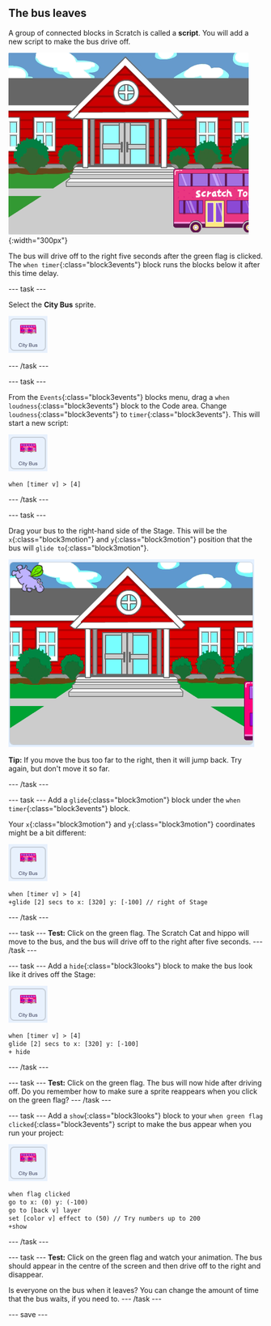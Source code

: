 ## The bus leaves

A group of connected blocks in Scratch is called a **script**. You will add a new script to make the bus drive off.

![Scratch walking to the bus.](images/bus-leaving.png){:width="300px"}

The bus will drive off to the right five seconds after the green flag is clicked. The `when timer`{:class="block3events"} block runs the blocks below it after this time delay.

--- task ---

Select the **City Bus** sprite.

![The City Bus sprite.](images/bus-sprite.png)

--- /task ---

--- task ---

From the `Events`{:class="block3events"} blocks menu, drag a `when loudness`{:class="block3events"} block to the Code area. Change `loudness`{:class="block3events"} to `timer`{:class="block3events"}. This will start a new script:

![The City Bus sprite.](images/bus-sprite.png)

```blocks3
when [timer v] > [4] 
```

--- /task ---

--- task ---

Drag your bus to the right-hand side of the Stage. This will be the `x`{:class="block3motion"} and `y`{:class="block3motion"} position that the bus will `glide to`{:class="block3motion"}.

![](images/bus-right.png)

**Tip:** If you move the bus too far to the right, then it will jump back. Try again, but don't move it so far.

--- /task ---

--- task ---
Add a `glide`{:class="block3motion"} block under the `when timer`{:class="block3events"} block. 

Your `x`{:class="block3motion"} and `y`{:class="block3motion"} coordinates might be a bit different:

![The City Bus sprite.](images/bus-sprite.png)

```blocks3
when [timer v] > [4] 
+glide [2] secs to x: [320] y: [-100] // right of Stage
```

--- /task ---

--- task ---
**Test:** Click on the green flag. The Scratch Cat and hippo will move to the bus, and the bus will drive off to the right after five seconds. 
--- /task ---

--- task ---
Add a `hide`{:class="block3looks"} block to make the bus look like it drives off the Stage:

![The City Bus sprite.](images/bus-sprite.png)

```blocks3
when [timer v] > [4] 
glide [2] secs to x: [320] y: [-100]
+ hide
```
--- /task ---

--- task ---
**Test:** Click on the green flag. The bus will now hide after driving off. Do you remember how to make sure a sprite reappears when you click on the green flag?
--- /task ---

--- task ---
Add a `show`{:class="block3looks"} block to your `when green flag clicked`{:class="block3events"} script to make the bus appear when you run your project:

![The City Bus sprite.](images/bus-sprite.png)

```blocks3
when flag clicked
go to x: (0) y: (-100)
go to [back v] layer
set [color v] effect to (50) // Try numbers up to 200
+show
```

--- /task ---

--- task ---
**Test:** Click on the green flag and watch your animation. The bus should appear in the centre of the screen and then drive off to the right and disappear. 

Is everyone on the bus when it leaves? You can change the amount of time that the bus waits, if you need to.
--- /task ---

--- save ---
